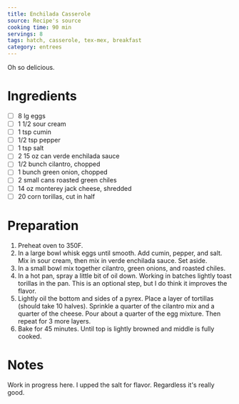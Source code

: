 ```yaml
---
title: Enchilada Casserole
source: Recipe's source
cooking time: 90 min
servings: 8
tags: hatch, casserole, tex-mex, breakfast
category: entrees
---
```


Oh so delicious.

Ingredients
===========

* [ ] 8 lg eggs
* [ ] 1 1/2 sour cream
* [ ] 1 tsp cumin
* [ ] 1/2 tsp pepper
* [ ] 1 tsp salt
* [ ] 2 15 oz can verde enchilada sauce
* [ ] 1/2 bunch cilantro, chopped
* [ ] 1 bunch green onion, chopped
* [ ] 2 small cans roasted green chiles
* [ ] 14 oz monterey jack cheese, shredded
* [ ] 20 corn torillas, cut in half

Preparation
===========
1. Preheat oven to 350F.
2. In a large bowl whisk eggs until smooth. Add cumin, pepper, and salt. Mix in sour cream, then mix in verde enchilada sauce. Set aside.
3. In a small bowl mix together cilantro, green onions, and roasted chiles.
4. In a hot pan, spray a little bit of oil down. Working in batches lightly toast torillas in the pan. This is an optional step, but I do think it improves the flavor.
5. Lightly oil the bottom and sides of a pyrex. Place a layer of tortillas (should take 10 halves). Sprinkle a quarter of the cilantro mix and a quarter of the cheese. Pour about a quarter of the egg mixture. Then repeat for 3 more layers.
6. Bake for 45 minutes. Until top is lightly browned and middle is fully cooked.

Notes
=====

Work in progress here. I upped the salt for flavor. Regardless it's really good.
